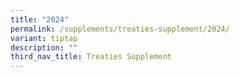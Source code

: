 ```yaml
---
title: "2024"
permalink: /supplements/treaties-supplement/2024/
variant: tiptap
description: ""
third_nav_title: Treaties Supplement
---
```

